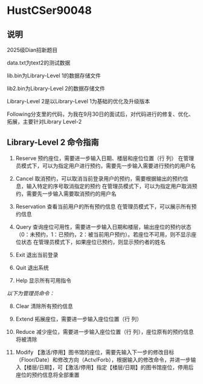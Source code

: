 # HustCSer90048

## 说明
2025级Dian招新题目

data.txt为text2的测试数据

lib.bin为Library-Level 1的数据存储文件

lib2.bin为Library-Level 2的数据存储文件

Library-Level 2是以Library-Level 1为基础的优化及升级版本

Following分支里的代码，为我在9月30日的面试后，对代码进行的修复、优化、拓展，主要针对Library Level-2

## Library-Level 2 命令指南

1. Reserve 预约座位，需要进一步输入日期、楼层和座位位置（行 列）
   在管理员模式下，可以为指定用户进行预约，需要先一步输入需要进行预约的用户名

2. Cancel 取消预约，可以取消当前登录用户的预约，需要根据输出的预约信息，输入特定的序号取消指定的预约
   在管理员模式下，可以为指定用户取消预约，需要先一步输入需要取消预约的用户名

3. Reservation 查看当前用户的所有预约信息
   在管理员模式下，可以展示所有预约信息

4. Query 查询座位可用性，需要进一步输入日期和楼层，输出座位的预约状态（0：未预约，1：已预约，2：被当前用户预约）。若座位不可用，则不显示座位状态
   在管理员模式下，如果座位已预约，则显示预约者的姓名

5. Exit 退出当前登录

6. Quit 退出系统

7. Help 显示所有可用指令

*以下为管理员命令：*

8. Clear 清除所有预约信息

9. Extend 拓展座位，需要进一步输入座位位置（行 列）

10. Reduce 减少座位，需要进一步输入座位位置（行 列），座位原有的预约信息将被清除

11. Modify 【激活/停用】图书馆的座位，需要先输入下一步的修改目标（Floor/Date）和修改方向（Actv/Forb），根据输入的修改命令，并进一步输入【楼层/日期】，可【激活/停用】指定【楼层/日期】的图书馆座位，停用后座位的预约信息将全部重置
